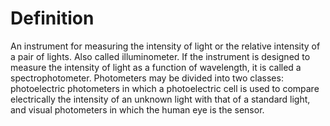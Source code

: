 # Definition

An instrument for measuring the intensity of light or the relative
intensity of a pair of lights. Also called illuminometer. If the
instrument is designed to measure the intensity of light as a function
of wavelength, it is called a spectrophotometer. Photometers may be
divided into two classes: photoelectric photometers in which a
photoelectric cell is used to compare electrically the intensity of an
unknown light with that of a standard light, and visual photometers in
which the human eye is the sensor.
